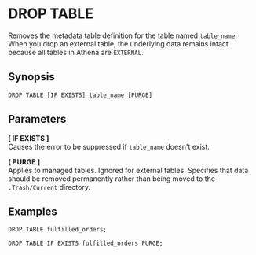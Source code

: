 # DROP TABLE<a name="drop-table"></a>

Removes the metadata table definition for the table named `table_name`\. When you drop an external table, the underlying data remains intact because all tables in Athena are `EXTERNAL`\.

## Synopsis<a name="synopsis"></a>

```
DROP TABLE [IF EXISTS] table_name [PURGE]
```

## Parameters<a name="parameters"></a>

**\[ IF EXISTS \]**  
Causes the error to be suppressed if `table_name` doesn't exist\.

**\[ PURGE \]**  
Applies to managed tables\. Ignored for external tables\. Specifies that data should be removed permanently rather than being moved to the `.Trash/Current` directory\.

## Examples<a name="examples"></a>

```
DROP TABLE fulfilled_orders;
```

```
DROP TABLE IF EXISTS fulfilled_orders PURGE;
```
